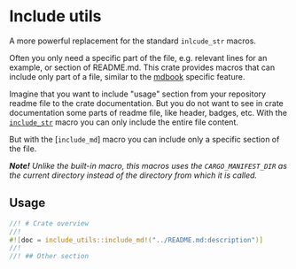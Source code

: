 # Include utils

A more powerful replacement for the standard `inlcude_str` macros.

<!-- ANCHOR: description -->

Often you only need a specific part of the file, e.g. relevant lines for an
example, or section of README.md. This crate provides macros that can include
only part of a file, similar to the [mdbook] specific feature.

Imagine that you want to include "usage" section from your repository readme
file to the crate documentation. But you do not want to see in crate
documentation some parts of readme file, like header, badges, etc. With the
[`include_str`] macro you can only include the entire file content.

But with the [`include_md`] macro you can include only a specific section of the
file.

_**Note!** Unlike the built-in macro, this macros uses the `CARGO_MANIFEST_DIR`
as the current directory instead of the directory from which it is called._

## Usage

```rust
//! # Crate overview
//! 
#![doc = include_utils::include_md!("../README.md:description")]
//!
//! ## Other section
```

[mdbook]: https://rust-lang.github.io/mdBook/format/mdbook.html#including-portions-of-a-file

<!-- ANCHOR_END: description -->

[`include_str`]: https://doc.rust-lang.org/stable/std/macro.include_str.html
